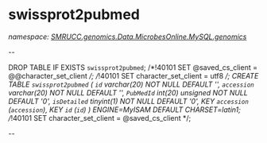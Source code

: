 ﻿# swissprot2pubmed
_namespace: [SMRUCC.genomics.Data.MicrobesOnline.MySQL.genomics](./index.md)_

--
 
 DROP TABLE IF EXISTS `swissprot2pubmed`;
 /*!40101 SET @saved_cs_client = @@character_set_client */;
 /*!40101 SET character_set_client = utf8 */;
 CREATE TABLE `swissprot2pubmed` (
 `id` varchar(20) NOT NULL DEFAULT '',
 `accession` varchar(20) NOT NULL DEFAULT '',
 `PubMedId` int(20) unsigned NOT NULL DEFAULT '0',
 `isDetailed` tinyint(1) NOT NULL DEFAULT '0',
 KEY `accession` (`accession`),
 KEY `id` (`id`)
 ) ENGINE=MyISAM DEFAULT CHARSET=latin1;
 /*!40101 SET character_set_client = @saved_cs_client */;
 
 --




